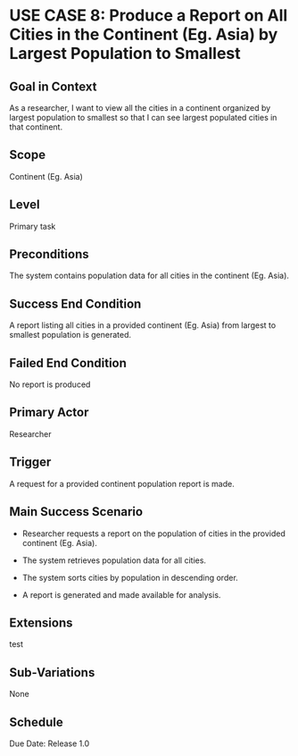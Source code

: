 # USE CASE 8: Produce a Report on All Cities in the Continent (Eg. Asia) by Largest Population to Smallest

## Goal in Context

As a researcher, I want to view all the cities in a continent organized by largest population to smallest so that I can see largest populated cities in that continent.

## Scope

Continent (Eg. Asia)

## Level

Primary task

## Preconditions

The system contains population data for all cities in the continent (Eg. Asia).

## Success End Condition

A report listing all cities in a provided continent (Eg. Asia) from largest to smallest population is generated.

## Failed End Condition

No report is produced

## Primary Actor

Researcher

## Trigger

A request for a provided continent population report is made.

## Main Success Scenario

- Researcher requests a report on the population of cities in the provided continent (Eg. Asia).

- The system retrieves population data for all cities.

- The system sorts cities by population in descending order.

- A report is generated and made available for analysis.

## Extensions

test

## Sub-Variations

None

## Schedule

Due Date: Release 1.0
